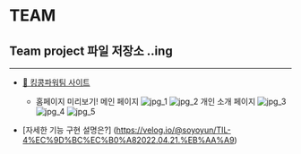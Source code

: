 # TEAM

## Team project 파일 저장소 ..ing

---

-   [🏡 킹콩파워팀 사이트](http://cafehyeon.shop/)

    -   홈페이지 미리보기!
        메인 페이지
        ![jpg_1](./sample-image/team-project-1.png)
        ![jpg_2](./sample-image/team-project-2.png)
        개인 소개 페이지
        ![jpg_3](./sample-image/team-project-3.png)
        ![jpg_4](./sample-image/team-project-4.png)
        ![jpg_5](./sample-image/team-project-5.png)

-   [자세한 기능 구현 설명은?] (https://velog.io/@soyoyun/TIL-4%EC%9D%BC%EC%B0%A82022.04.21.%EB%AA%A9)
